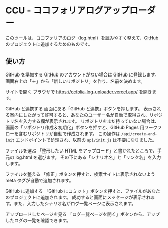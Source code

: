 # CCU - ココフォリアログアップローダー

このツールは、ココフォリアのログ（log.html）を読みやすく整えて、GitHub のプロジェクトに追加するためのものです。

## 使い方
GitHub を準備する
GitHub のアカウントがない場合は GitHub に登録します。
画面右上の「＋」から「新しいリポジトリ」を作り、名前を決めます。

サイトを開く
ブラウザで https://ccfolia-log-uploader.vercel.app/ を開きます。

GitHub と連携する
画面にある「GitHub と連携」ボタンを押します。
表示される案内にしたがって許可すると、あなたのユーザー名が自動で取得され、リポジトリ名を入力する欄が表示されます。
リポジトリをまだ持っていない場合は、画面の「リポジトリ作成＆初期化」ボタンを押すと、GitHub Pages 用ワークフローを含むリポジトリが自動で作成されます。
この操作は `/api/create-and-init` エンドポイントで処理され、以前の `api/init.js` は不要になりました。

ファイルを選ぶ
「整形したい HTML をアップロード」と書かれたところで、手元の log.html を選びます。
その下にある「シナリオ名」と「リンク名」を入力します。

ファイルを整える
「修正」ボタンを押すと、検索サイトに表示されないよう meta タグが自動で追加されます。

GitHub に追加する
「GitHub にコミット」ボタンを押すと、ファイルがあなたのプロジェクトに追加されます。
成功すると画面にメッセージが表示されます。また、入力したシナリオ名がログ一覧ページに表示されます。

アップロードしたページを見る
「ログ一覧ページを開く」ボタンから、アップしたログの一覧を確認できます。
